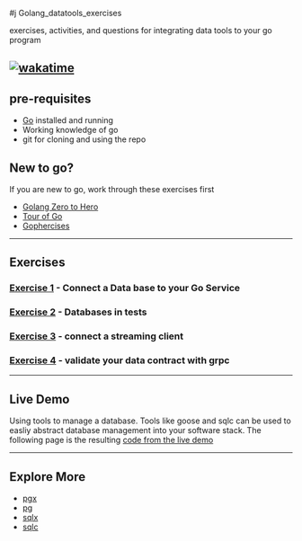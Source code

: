 #j Golang_datatools_exercises

exercises, activities, and questions for integrating data tools to your go program

## [![wakatime](https://wakatime.com/badge/user/953eeb5a-d347-44af-9d8b-a5b8a918cecf/project/815add1c-01f3-412e-b6cd-730805338e0e.svg)](https://wakatime.com/badge/user/953eeb5a-d347-44af-9d8b-a5b8a918cecf/project/815add1c-01f3-412e-b6cd-730805338e0e)

## pre-requisites

* [Go](https://go.dev/) installed and running
* Working knowledge of go
* git for cloning and using the repo

## New to go?

If you are new to go, work through these exercises first

* [Golang Zero to Hero](https://github.com/Soypete/Golang_tutorial_zero_to_hero)
* [Tour of Go](https://go.dev/tour/welcome/1)
* [Gophercises](https://gophercises.com/)

---

## Exercises

### [Exercise 1](/ex-1-connection/README.md) - Connect a Data base to your Go Service

### [Exercise 2](/ex-2-mocking-db-test/README.md) - Databases in tests

### [Exercise 3](/ex-3-streaming/READEME.md) - connect a streaming client

### [Exercise 4](/ex-4-grpc-contracts/README.md) - validate your data contract with grpc

---

## Live Demo

Using tools to manage a database. Tools like goose and sqlc can be used to easliy abstract database management into your software stack. The following page is the resulting [code from the live demo](database/demo/main.go)

---

## Explore More

* [pgx](https://github.com/jackc/pgx)
* [pg](https://github.com/lib/pq)
* [sqlx](https://github.com/jmoiron/sqlx)
* [sqlc](https://sqlc.dev/)

